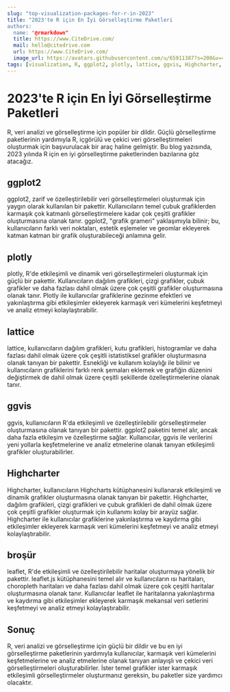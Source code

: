 ```yaml
---
slug: "top-visualization-packages-for-r-in-2023"
title: "2023'te R için En İyi Görselleştirme Paketleri
authors:
  name: "@rmarkdown"
  title: https://www.CiteDrive.com/
  mail: hello@citedrive.com
  url: https://www.CiteDrive.com/
  image_url: https://avatars.githubusercontent.com/u/65911387?s=200&v=4
tags: [visualization, R, ggplot2, plotly, lattice, ggvis, Highcharter, leaflet]
---
```


# 2023'te R için En İyi Görselleştirme Paketleri
R, veri analizi ve görselleştirme için popüler bir dildir. Güçlü görselleştirme paketlerinin yardımıyla R, içgörülü ve çekici veri görselleştirmeleri oluşturmak için başvurulacak bir araç haline gelmiştir. Bu blog yazısında, 2023 yılında R için en iyi görselleştirme paketlerinden bazılarına göz atacağız.

## ggplot2
ggplot2, zarif ve özelleştirilebilir veri görselleştirmeleri oluşturmak için yaygın olarak kullanılan bir pakettir. Kullanıcıların temel çubuk grafiklerden karmaşık çok katmanlı görselleştirmelere kadar çok çeşitli grafikler oluşturmasına olanak tanır. ggplot2, "grafik grameri" yaklaşımıyla bilinir; bu, kullanıcıların farklı veri noktaları, estetik eşlemeler ve geomlar ekleyerek katman katman bir grafik oluşturabileceği anlamına gelir.

## plotly
plotly, R'de etkileşimli ve dinamik veri görselleştirmeleri oluşturmak için güçlü bir pakettir. Kullanıcıların dağılım grafikleri, çizgi grafikler, çubuk grafikler ve daha fazlası dahil olmak üzere çok çeşitli grafikler oluşturmasına olanak tanır. Plotly ile kullanıcılar grafiklerine gezinme efektleri ve yakınlaştırma gibi etkileşimler ekleyerek karmaşık veri kümelerini keşfetmeyi ve analiz etmeyi kolaylaştırabilir.

## lattice
lattice, kullanıcıların dağılım grafikleri, kutu grafikleri, histogramlar ve daha fazlası dahil olmak üzere çok çeşitli istatistiksel grafikler oluşturmasına olanak tanıyan bir pakettir. Esnekliği ve kullanım kolaylığı ile bilinir ve kullanıcıların grafiklerini farklı renk şemaları eklemek ve grafiğin düzenini değiştirmek de dahil olmak üzere çeşitli şekillerde özelleştirmelerine olanak tanır.

## ggvis
ggvis, kullanıcıların R'da etkileşimli ve özelleştirilebilir görselleştirmeler oluşturmasına olanak tanıyan bir pakettir. ggplot2 paketini temel alır, ancak daha fazla etkileşim ve özelleştirme sağlar. Kullanıcılar, ggvis ile verilerini yeni yollarla keşfetmelerine ve analiz etmelerine olanak tanıyan etkileşimli grafikler oluşturabilirler.

## Highcharter
Highcharter, kullanıcıların Highcharts kütüphanesini kullanarak etkileşimli ve dinamik grafikler oluşturmasına olanak tanıyan bir pakettir. Highcharter, dağılım grafikleri, çizgi grafikleri ve çubuk grafikleri de dahil olmak üzere çok çeşitli grafikler oluşturmak için kullanımı kolay bir arayüz sağlar. Highcharter ile kullanıcılar grafiklerine yakınlaştırma ve kaydırma gibi etkileşimler ekleyerek karmaşık veri kümelerini keşfetmeyi ve analiz etmeyi kolaylaştırabilir.

## broşür
leaflet, R'de etkileşimli ve özelleştirilebilir haritalar oluşturmaya yönelik bir pakettir. leaflet.js kütüphanesini temel alır ve kullanıcıların ısı haritaları, choropleth haritaları ve daha fazlası dahil olmak üzere çok çeşitli haritalar oluşturmasına olanak tanır. Kullanıcılar leaflet ile haritalarına yakınlaştırma ve kaydırma gibi etkileşimler ekleyerek karmaşık mekansal veri setlerini keşfetmeyi ve analiz etmeyi kolaylaştırabilir.

## Sonuç
R, veri analizi ve görselleştirme için güçlü bir dildir ve bu en iyi görselleştirme paketlerinin yardımıyla kullanıcılar, karmaşık veri kümelerini keşfetmelerine ve analiz etmelerine olanak tanıyan anlayışlı ve çekici veri görselleştirmeleri oluşturabilirler. İster temel grafikler ister karmaşık etkileşimli görselleştirmeler oluşturmanız gereksin, bu paketler size yardımcı olacaktır.